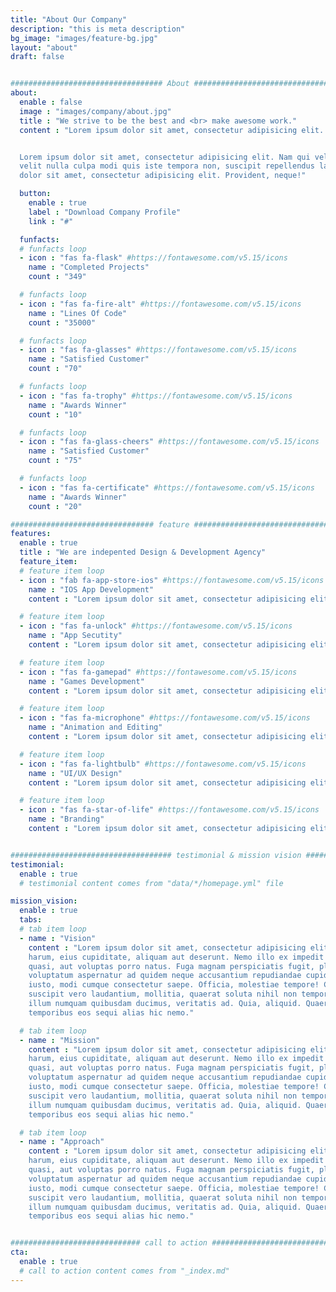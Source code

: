 ```yaml
---
title: "About Our Company"
description: "this is meta description"
bg_image: "images/feature-bg.jpg"
layout: "about"
draft: false


################################## About #####################################
about:
  enable : false
  image : "images/company/about.jpg"
  title : "We strive to be the best and <br> make awesome work."
  content : "Lorem ipsum dolor sit amet, consectetur adipisicing elit. Eius enim, accusantium repellat ex autem numquam iure officiis facere vitae itaque.


  Lorem ipsum dolor sit amet, consectetur adipisicing elit. Nam qui vel cupiditate exercitationem, ea fuga est
  velit nulla culpa modi quis iste tempora non, suscipit repellendus labore voluptatem dicta amet? Lorem ipsum
  dolor sit amet, consectetur adipisicing elit. Provident, neque!"

  button:
    enable : true
    label : "Download Company Profile"
    link : "#"

  funfacts:
  # funfacts loop
  - icon : "fas fa-flask" #https://fontawesome.com/v5.15/icons
    name : "Completed Projects"
    count : "349"

  # funfacts loop
  - icon : "fas fa-fire-alt" #https://fontawesome.com/v5.15/icons
    name : "Lines Of Code"
    count : "35000"

  # funfacts loop
  - icon : "fas fa-glasses" #https://fontawesome.com/v5.15/icons
    name : "Satisfied Customer"
    count : "70"

  # funfacts loop
  - icon : "fas fa-trophy" #https://fontawesome.com/v5.15/icons
    name : "Awards Winner"
    count : "10"

  # funfacts loop
  - icon : "fas fa-glass-cheers" #https://fontawesome.com/v5.15/icons
    name : "Satisfied Customer"
    count : "75"

  # funfacts loop
  - icon : "fas fa-certificate" #https://fontawesome.com/v5.15/icons
    name : "Awards Winner"
    count : "20"

################################ feature #####################################
features:
  enable : true
  title : "We are indepented Design & Development Agency"
  feature_item:
  # feature item loop
  - icon : "fab fa-app-store-ios" #https://fontawesome.com/v5.15/icons
    name : "IOS App Development"
    content : "Lorem ipsum dolor sit amet, consectetur adipisicing elit, sed do eiusmod tempor incididunt ut"

  # feature item loop
  - icon : "fas fa-unlock" #https://fontawesome.com/v5.15/icons
    name : "App Secutity"
    content : "Lorem ipsum dolor sit amet, consectetur adipisicing elit, sed do eiusmod tempor incididunt ut"

  # feature item loop
  - icon : "fas fa-gamepad" #https://fontawesome.com/v5.15/icons
    name : "Games Development"
    content : "Lorem ipsum dolor sit amet, consectetur adipisicing elit, sed do eiusmod tempor incididunt ut"

  # feature item loop
  - icon : "fas fa-microphone" #https://fontawesome.com/v5.15/icons
    name : "Animation and Editing"
    content : "Lorem ipsum dolor sit amet, consectetur adipisicing elit, sed do eiusmod tempor incididunt ut"

  # feature item loop
  - icon : "fas fa-lightbulb" #https://fontawesome.com/v5.15/icons
    name : "UI/UX Design"
    content : "Lorem ipsum dolor sit amet, consectetur adipisicing elit, sed do eiusmod tempor incididunt ut"

  # feature item loop
  - icon : "fas fa-star-of-life" #https://fontawesome.com/v5.15/icons
    name : "Branding"
    content : "Lorem ipsum dolor sit amet, consectetur adipisicing elit, sed do eiusmod tempor incididunt ut"


#################################### testimonial & mission vision #######################################
testimonial:
  enable : true
  # testimonial content comes from "data/*/homepage.yml" file

mission_vision:
  enable : true
  tabs:
  # tab item loop
  - name : "Vision"
    content : "Lorem ipsum dolor sit amet, consectetur adipisicing elit. Inventore nobis ducimus facere repellat
    harum, eius cupiditate, aliquam aut deserunt. Nemo illo ex impedit autem quod nobis architecto, velit
    quasi, aut voluptas porro natus. Fuga magnam perspiciatis fugit, placeat possimus officia non ducimus
    voluptatum aspernatur ad quidem neque accusantium repudiandae cupiditate nobis corporis, cum facere
    iusto, modi cumque consectetur saepe. Officia, molestiae tempore! Consequatur ipsa consequuntur saepe
    suscipit vero laudantium, mollitia, quaerat soluta nihil non tempore, quos dignissimos quasi ab officiis
    illum numquam quibusdam ducimus, veritatis ad. Quia, aliquid. Quaerat quos ducimus ipsam amet minus
    temporibus eos sequi alias hic nemo."

  # tab item loop
  - name : "Mission"
    content : "Lorem ipsum dolor sit amet, consectetur adipisicing elit. Inventore nobis ducimus facere repellat
    harum, eius cupiditate, aliquam aut deserunt. Nemo illo ex impedit autem quod nobis architecto, velit
    quasi, aut voluptas porro natus. Fuga magnam perspiciatis fugit, placeat possimus officia non ducimus
    voluptatum aspernatur ad quidem neque accusantium repudiandae cupiditate nobis corporis, cum facere
    iusto, modi cumque consectetur saepe. Officia, molestiae tempore! Consequatur ipsa consequuntur saepe
    suscipit vero laudantium, mollitia, quaerat soluta nihil non tempore, quos dignissimos quasi ab officiis
    illum numquam quibusdam ducimus, veritatis ad. Quia, aliquid. Quaerat quos ducimus ipsam amet minus
    temporibus eos sequi alias hic nemo."

  # tab item loop
  - name : "Approach"
    content : "Lorem ipsum dolor sit amet, consectetur adipisicing elit. Inventore nobis ducimus facere repellat
    harum, eius cupiditate, aliquam aut deserunt. Nemo illo ex impedit autem quod nobis architecto, velit
    quasi, aut voluptas porro natus. Fuga magnam perspiciatis fugit, placeat possimus officia non ducimus
    voluptatum aspernatur ad quidem neque accusantium repudiandae cupiditate nobis corporis, cum facere
    iusto, modi cumque consectetur saepe. Officia, molestiae tempore! Consequatur ipsa consequuntur saepe
    suscipit vero laudantium, mollitia, quaerat soluta nihil non tempore, quos dignissimos quasi ab officiis
    illum numquam quibusdam ducimus, veritatis ad. Quia, aliquid. Quaerat quos ducimus ipsam amet minus
    temporibus eos sequi alias hic nemo."


############################# call to action #################################
cta:
  enable : true
  # call to action content comes from "_index.md"
---
```

